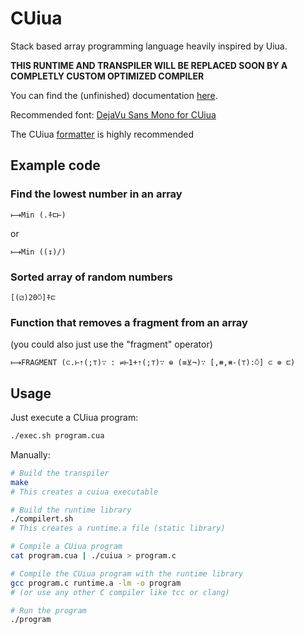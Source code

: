 # CUiua
Stack based array programming language heavily inspired 
by Uiua.

**THIS RUNTIME AND TRANSPILER WILL BE REPLACED SOON BY A COMPLETLY CUSTOM OPTIMIZED COMPILER**

You can find the (unfinished) documentation [here](https://alex-s168.github.io/CUiua-doc/).

Recommended font: [DejaVu Sans Mono for CUiua](https://github.com/alex-s168/DejaVu-for-CUiua)

The CUiua [formatter](https://github.com/alex-s168/CUiua-Formatter) is highly recommended

## Example code
### Find the lowest number in an array
```
⟼Min (.⍏⊏⊢)
```
or
```
⟼Min ((↧)/)
```

### Sorted array of random numbers
```
[(⚂)20⍥]⍏⊏
```

### Function that removes a fragment from an array
(you could also just use the "fragment" operator)
```
⟼FRAGMENT (⊂.⊢⇡(;⊤)∵ : ⇌⊢1+⇡(;⊤)∵ ⊕ (≡⊻¬)∵ [,⧻,⧻-(⊤):⍥] ⊂ ⊚ ⊏)
```

## Usage
Just execute a CUiua program:
```sh
./exec.sh program.cua
```

Manually:
```sh
# Build the transpiler
make
# This creates a cuiua executable

# Build the runtime library
./compilert.sh
# This creates a runtime.a file (static library)

# Compile a CUiua program
cat program.cua | ./cuiua > program.c

# Compile the CUiua program with the runtime library
gcc program.c runtime.a -lm -o program
# (or use any other C compiler like tcc or clang)

# Run the program
./program
```
